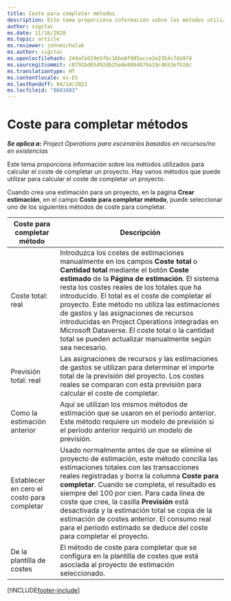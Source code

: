 ```yaml
---
title: Coste para completar métodos
description: Este tema proporciona información sobre los métodos utilizados para calcular el coste de completar un proyecto.
author: sigitac
ms.date: 11/16/2020
ms.topic: article
ms.reviewer: johnmichalak
ms.author: sigitac
ms.openlocfilehash: 244afa919e5fbc16be8f905acce2e2354c7da974
ms.sourcegitcommit: c0792bd65d92db25e0e8864879a19c4b93efb10c
ms.translationtype: HT
ms.contentlocale: es-ES
ms.lasthandoff: 04/14/2022
ms.locfileid: "8601683"
---
```

# <a name="cost-to-complete-methods"></a>Coste para completar métodos

_**Se aplica a:** Project Operations para escenarios basados en recursos/no en existencias_

Este tema proporciona información sobre los métodos utilizados para calcular el coste de completar un proyecto. Hay varios métodos que puede utilizar para calcular el coste de completar un proyecto. 

Cuando crea una estimación para un proyecto, en la página **Crear estimación**, en el campo **Coste para completar método**, puede seleccionar uno de los siguientes métodos de coste para completar.

| Coste para completar método    | Descripción                                                                                                                                                                                                                                                                                                                                                                                                                                                                                        |
|------------------------------|----------------------------------------------------------------------------------------------------------------------------------------------------------------------------------------------------------------------------------------------------------------------------------------------------------------------------------------------------------------------------------------------------------------------------------------------------------------------------------------------------|
| Coste total: real            | Introduzca los costes de estimaciones manualmente en los campos **Coste total** o **Cantidad total** mediante el botón **Coste estimado** de la **Página de estimación**. El sistema resta los costes reales de los totales que ha introducido. El total es el coste de completar el proyecto. Este método no utiliza las estimaciones de gastos y las asignaciones de recursos introducidas en Project Operations integradas en Microsoft Dataverse. El coste total o la cantidad total se pueden actualizar manualmente según sea necesario.  |
| Previsión total: real        | Las asignaciones de recursos y las estimaciones de gastos se utilizan para determinar el importe total de la previsión del proyecto. Los costes reales se comparan con esta previsión para calcular el coste de completar.                                                                                                                                                                                                                                                                          |
| Como la estimación anterior         | Aquí se utilizan los mismos métodos de estimación que se usaron en el período anterior. Este método requiere un modelo de previsión si el período anterior requirió un modelo de previsión.                                                                                                                                                                                                                                                                                                                           |
| Establecer en cero el costo para completar | Usado normalmente antes de que se elimine el proyecto de estimación, este método concilia las estimaciones totales con las transacciones reales registradas y borra la columna **Coste para completar**. Cuando se completa, el resultado es siempre del 100 por cien. Para cada línea de coste que cree, la casilla **Previsión** está desactivada y la estimación total se copia de la estimación de costes anterior. El consumo real para el período estimado se deduce del coste para completar el proyecto.              |
| De la plantilla de costes           | El método de coste para completar que se configura en la plantilla de costes que está asociada al proyecto de estimación seleccionado.                                                                                                                                                                                                                                                                                                                                                                          |


[!INCLUDE[footer-include](../includes/footer-banner.md)]